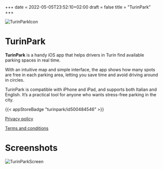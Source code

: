 +++
date = 2022-05-05T23:52:10+02:00
draft = false
title = "TurinPark"
+++

![TurinParkIcon](/images/turinpark_icon.png)

# TurinPark

**TurinPark** is a handy iOS app that helps drivers in Turin find available parking spaces in real time.

With an intuitive map and simple interface, the app shows how many spots are free in each parking area, letting you save time and avoid driving around in circles.

TurinPark is compatible with iPhone and iPad, and supports both Italian and English. It’s a practical tool for anyone who wants stress-free parking in the city.

{{< appStoreBadge "turinpark/id500484546" >}}

[Privacy policy](/privacy/turinpark)

[Terms and conditions](/terms/turinpark-terms)

# Screenshots

![TurinParkScreen](/images/turinpark_screen.png)